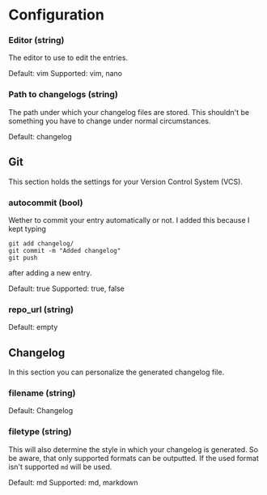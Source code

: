 # Configuration

### Editor (string)

The editor to use to edit the entries.

Default: vim
Supported: vim, nano

### Path to changelogs (string)

The path under which your changelog files are stored. This shouldn't be something you have to change under normal circumstances.

Default: changelog

## Git

This section holds the settings for your Version Control System (VCS).

### autocommit (bool)

Wether to commit your entry automatically or not. I added this because I kept typing
```shell
git add changelog/
git commit -m "Added changelog"
git push
```
after adding a new entry.
<!-- TODO: Add this flag
If you want to generally use this feature but disable it temporarely (bc you are still working on those changes and want to have the changelog in one commit) you can use `--auto-commit false` or the shorthand `-nac` (abbrev. for no automatic committing). -->

Default: true
Supported: true, false

### repo_url (string)

Default: empty

## Changelog

In this section you can personalize the generated changelog file.

### filename (string)

Default: Changelog

### filetype (string)

This will also determine the style in which your changelog is generated. So be aware, that only supported formats can be outputted. If the used format isn't supported `md` will be used.

Default: md
Supported: md, markdown

